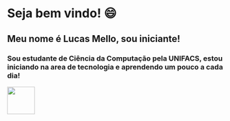 # Seja bem vindo! :smile:
## Meu nome é Lucas Mello, sou iniciante!
### Sou estudante de Ciência da Computação pela UNIFACS, estou iniciando na area de tecnologia e aprendendo um pouco a cada dia!


<footer>
 
 <!-- LINKEDIN ICON LINK -->
  <a align="left" href= "https://www.linkedin.com/in/lucas-de-mello-vieira-17339217b/"><img width = "64px" src = "https://cdn.exclaimer.com/Handbook%20Images/linkedin-icon_128x128.png?_ga=2.169565281.1993837563.1614991205-979785356.1614991205"></a>
 

